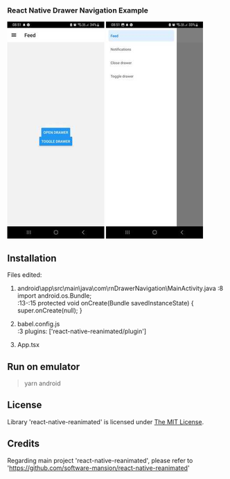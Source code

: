 ### React Native Drawer Navigation Example
![Drawer_demo1A](Drawer_demo1A.jpg)
![Drawer_demo1B](Drawer_demo1B.jpg)

## Installation
Files edited:
1. android\app\src\main\java\com\rnDrawerNavigation\MainActivity.java
:8 import android.os.Bundle;  
:13-:15 protected void onCreate(Bundle savedInstanceState) {
    super.onCreate(null);
  }  

2. babel.config.js  
:3 plugins: ['react-native-reanimated/plugin']

3. App.tsx

## Run on emulator
> yarn android

## License

Library 'react-native-reanimated' is licensed under [The MIT License](LICENSE).

## Credits
Regarding main project 'react-native-reanimated', please refer to 'https://github.com/software-mansion/react-native-reanimated'
